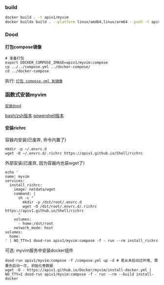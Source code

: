 ### build

```bash
docker build . -t apiv1/myvim
docker buildx build . --platform linux/amd64,linux/arm64 --push -t apiv1/myvim
```

### Dood

#### 打包compose镜像

```shell
# 准备打包
export DOCKER_COMPOSE_IMAGE=apiv1/myvim:compose
cp ../../compose.yml ../docker-compose/
cd ../docker-compose
```

执行: [`打包 compose.yml 到镜像`](../docker-compose/README.md#打包配置到镜像-示例)

### 函数式安装myvim

[`安装dood`](../docker/README.md#dood)

[bash/zsh版本](./myvim.envrc)
[powershell版本](./myvim.ps1)

#### 安装richrc

容器内安装(已废弃, 命令内置了)

```shell
mkdir -p ~/.envrc.d
wget -O ~/.envrc.d/.richrc https://apiv1.github.io/Shell/richrc
```

外部安装(已废弃, 因为容器内也装wget了)

```shell
echo '
name: myvim
services:
  install_richrc:
    image: netdata/wget
    command: |
      sh -c "
        mkdir -p /dst/root/.envrc.d
        wget -O /dst/root/.envrc.d/.richrc https://apiv1.github.io/Shell/richrc
      "
    volumes:
      - home:/dst/root
    network_mode: host
volumes:
  home:
' | NO_TTY=1 dood-run apiv1/myvim:compose -f - run --rm install_richrc
```

可选: myvim服务中安装docker组件
```shell
dood-run apiv1/myvim:compose -f /compose.yml up -d # 若从未启动过环境, 需要先启动一次, 初始化卷数据
wget -O - https://apiv1.github.io/Docker/myvim/install-docker.yml | NO_TTY=1 dood-run apiv1/myvim:compose -f - run --rm --build install-docker
```